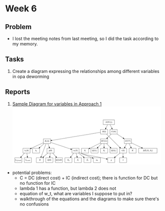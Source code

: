 # Week 6

## Problem
- I lost the meeting notes from last meeting, so I did the task according to my memory.

## Tasks
1. Create a diagram expressing the relationships among different variables in opa deworming

## Reports
1. [Sample Diagram for variables in Approach 1](https://github.com/sophiabai2022/URAP-week-progress/blob/master/04-sophia/Week%206/Var%20Relationships.Rmd)
![](Week%206/diagram_sample.png)
  - potential problems:
    - C = DC (direct cost) + IC (indirect cost); there is function for DC but no function for IC
    - lambda 1 has a function, but lambda 2 does not
    - equation of w_t, what are variables I suppose to put in?
    - walkthrough of the equations and the diagrams to make sure there's no confusions
